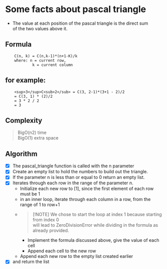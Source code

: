# **Some facts about pascal triangle**
 - The value at each position of the pascal triangle is the direct sum \
 of the two values above it.

## **Formula**
```
    C(n, k) = C(n,k-1)*(n+1-K)/k
    where: n = current row,
            k = current column
```

## **for example**:
```
    <sup>3</sup>C<sub>2</sub> = C(3, 2-1)*(3+1 - 2)/2
    = C(3, 1) * (2)/2
    = 3 * 2 / 2
    = 3
```

## **Complexity**
> BigO(n2) time \
> BigO(1) extra space

## **Algorithm**
- [x] The pascal_triangle function is called with the n parameter
- [x] Create an empty list to hold the numbers to build out the triangle.
- [x] If the parameter n is less than or equal to 0 return an empty list.
- [x] Iterates through each row in the range of the parameter n.
    - Initialize each new row to [1], since the first element of each row must be 1
    - in an inner loop, iterate through each column in a row, from the range of 1 to row+1
    - > [!NOTE] We chose to start the loop at index 1 because starting from index 0 \
will lead to ZeroDivisionError while dividing in the formula as already provided.
        - Implement the formula discussed above, give the value of each cell
        - Append each cell to the new row
    - Append each new row to the empty list created earlier 
- [x] and return the list